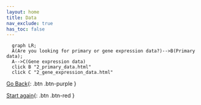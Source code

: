 ```yaml
---
layout: home
title: Data
nav_exclude: true
has_toc: false
---
```


```mermaid
  graph LR; 
  A(Are you looking for primary or gene expression data?)-->B(Primary data); 
  A-->C(Gene expression data)
  click B "2_primary_data.html"
  click C "2_gene_expression_data.html"
```

[Go Back](../index.html){: .btn .btn-purple }

[Start again](../index.html){: .btn .btn-red }